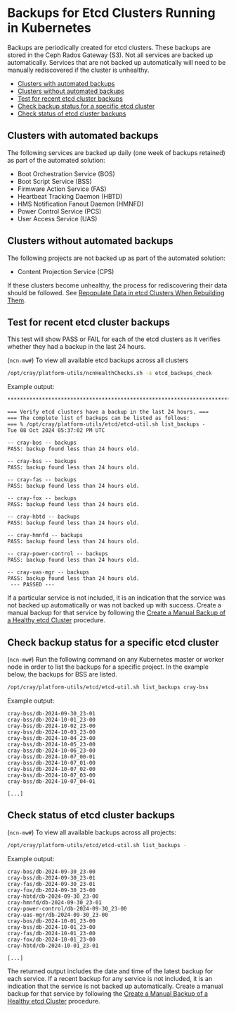 # Backups for Etcd Clusters Running in Kubernetes

Backups are periodically created for etcd clusters. These backups are stored in the Ceph Rados Gateway \(S3\). Not all services are backed up automatically.
Services that are not backed up automatically will need to be manually rediscovered if the cluster is unhealthy.

- [Clusters with automated backups](#clusters-with-automated-backups)
- [Clusters without automated backups](#clusters-without-automated-backups)
- [Test for recent etcd cluster backups](#test-for-recent-etcd-cluster-backups)
- [Check backup status for a specific etcd cluster](#check-backup-status-for-a-specific-etcd-cluster)
- [Check status of etcd cluster backups](#check-status-of-etcd-cluster-backups)

## Clusters with automated backups

The following services are backed up daily \(one week of backups retained\) as part of the automated solution:

- Boot Orchestration Service \(BOS\)
- Boot Script Service \(BSS\)
- Firmware Action Service \(FAS\)
- Heartbeat Tracking Daemon \(HBTD\)
- HMS Notification Fanout Daemon \(HMNFD\)
- Power Control Service \(PCS\)
- User Access Service \(UAS\)

## Clusters without automated backups

The following projects are not backed up as part of the automated solution:

- Content Projection Service \(CPS\)

If these clusters become unhealthy, the process for rediscovering their data should be followed.
See [Repopulate Data in etcd Clusters When Rebuilding Them](Repopulate_Data_in_etcd_Clusters_When_Rebuilding_Them.md).

## Test for recent etcd cluster backups

This test will show PASS or FAIL for each of the etcd clusters as it verifies whether they had a backup in the last 24 hours.

(`ncn-mw#`) To view all available etcd backups across all clusters

```bash
/opt/cray/platform-utils/ncnHealthChecks.sh -s etcd_backups_check
```

Example output:

```text
**************************************************************************

=== Verify etcd clusters have a backup in the last 24 hours. ===
=== The complete list of backups can be listed as follows:
=== % /opt/cray/platform-utils/etcd/etcd-util.sh list_backups -
Tue 08 Oct 2024 05:37:02 PM UTC

-- cray-bos -- backups
PASS: backup found less than 24 hours old.

-- cray-bss -- backups
PASS: backup found less than 24 hours old.

-- cray-fas -- backups
PASS: backup found less than 24 hours old.

-- cray-fox -- backups
PASS: backup found less than 24 hours old.

-- cray-hbtd -- backups
PASS: backup found less than 24 hours old.

-- cray-hmnfd -- backups
PASS: backup found less than 24 hours old.

-- cray-power-control -- backups
PASS: backup found less than 24 hours old.

-- cray-uas-mgr -- backups
PASS: backup found less than 24 hours old.
 --- PASSED --- 
```

If a particular service is not included, it is an indication
that the service was not backed up automatically or was not backed up with success. Create a manual backup for that service by following the
[Create a Manual Backup of a Healthy etcd Cluster](Create_a_Manual_Backup_of_a_Healthy_etcd_Cluster.md) procedure.

## Check backup status for a specific etcd cluster

(`ncn-mw#`) Run the following command on any Kubernetes master or worker node in order to list the backups for a specific project.
In the example below, the backups for BSS are listed.

```bash
/opt/cray/platform-utils/etcd/etcd-util.sh list_backups cray-bss
```

Example output:

```text
cray-bss/db-2024-09-30_23-01
cray-bss/db-2024-10-01_23-00
cray-bss/db-2024-10-02_23-00
cray-bss/db-2024-10-03_23-00
cray-bss/db-2024-10-04_23-00
cray-bss/db-2024-10-05_23-00
cray-bss/db-2024-10-06_23-00
cray-bss/db-2024-10-07_00-01
cray-bss/db-2024-10-07_01-00
cray-bss/db-2024-10-07_02-00
cray-bss/db-2024-10-07_03-00
cray-bss/db-2024-10-07_04-01

[...]
```

## Check status of etcd cluster backups

(`ncn-mw#`) To view all available backups across all projects:

```bash
/opt/cray/platform-utils/etcd/etcd-util.sh list_backups -
```

Example output:

```text
cray-bos/db-2024-09-30_23-00
cray-bss/db-2024-09-30_23-01
cray-fas/db-2024-09-30_23-01
cray-fox/db-2024-09-30_23-00
cray-hbtd/db-2024-09-30_23-00
cray-hmnfd/db-2024-09-30_23-01
cray-power-control/db-2024-09-30_23-00
cray-uas-mgr/db-2024-09-30_23-00
cray-bos/db-2024-10-01_23-00
cray-bss/db-2024-10-01_23-00
cray-fas/db-2024-10-01_23-00
cray-fox/db-2024-10-01_23-00
cray-hbtd/db-2024-10-01_23-01

[...]
```

The returned output includes the date and time of the latest backup for each service. If a recent backup for any service is not included, it is an indication
that the service is not backed up automatically. Create a manual backup for that service by following the
[Create a Manual Backup of a Healthy etcd Cluster](Create_a_Manual_Backup_of_a_Healthy_etcd_Cluster.md) procedure.
